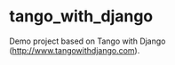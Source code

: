 tango_with_django
=================

Demo project based on Tango with Django (http://www.tangowithdjango.com).
